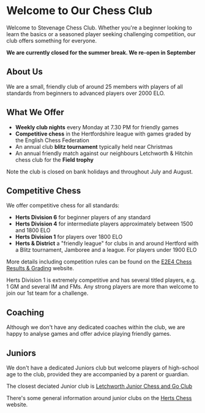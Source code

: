 # Welcome to Our Chess Club

Welcome to Stevenage Chess Club. Whether you're a beginner looking to learn the basics or a seasoned player seeking challenging competition, our club offers something for everyone.

**We are currently closed for the summer break. We re-open in September**

## About Us

We are a small, friendly club of around 25 members with players of all standards from beginners to advanced players over 2000 ELO.

## What We Offer

- **Weekly club nights** every Monday at 7.30 PM for friendly games
- **Competitive chess** in the Hertfordshire league with games graded by the English Chess Federation
- An annual club **blitz tournament** typically held near Christmas
- An annual friendly match against our neighbours Letchworth & Hitchin chess club for the **Field trophy**

Note the club is closed on bank holidays and throughout July and August.

## Competitive Chess

We offer competitive chess for all standards:

- **Herts Division 6** for beginner players of any standard
- **Herts Division 4** for intermediate players approximately between 1500 and 1800 ELO
- **Herts Division 1** for players over 1800 ELO
- **Herts & District** a "friendly league" for clubs in and around Hertford with a Blitz tournament, Jamboree and a league. For players under 1900 ELO

More details including competition rules can be found on the [E2E4 Chess Results & Grading](https://www.e2-e4.co.uk/chess-results/) website.

Herts Division 1 is extremely competitive and has several titled players, e.g. 1 GM and several IM and FMs. Any strong players are more than welcome to join our 1st team for a challenge.

## Coaching

Although we don't have any dedicated coaches within the club, we are happy to analyse games and offer advice playing friendly games.

## Juniors

We don't have a dedicated Juniors club but welcome players of high-school age to the club, provided they are accompanied by a parent or guardian.

The closest deciated Junior club is [Letchworth Junior Chess and Go Club](https://letchworthandhitchinchess.club/letchworth-junior-chess-and-go-club/)

There's some general information around junior clubs on the [Herts Chess](https://hertschess.com/juniors/) website.
